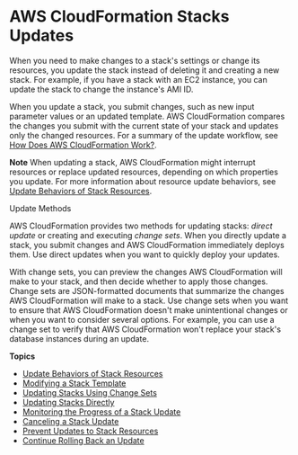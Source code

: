 # AWS CloudFormation Stacks Updates<a name="using-cfn-updating-stacks"></a>

When you need to make changes to a stack's settings or change its resources, you update the stack instead of deleting it and creating a new stack\. For example, if you have a stack with an EC2 instance, you can update the stack to change the instance's AMI ID\.

When you update a stack, you submit changes, such as new input parameter values or an updated template\. AWS CloudFormation compares the changes you submit with the current state of your stack and updates only the changed resources\. For a summary of the update workflow, see [How Does AWS CloudFormation Work?](cfn-whatis-howdoesitwork.md)\.

**Note**
When updating a stack, AWS CloudFormation might interrupt resources or replace updated resources, depending on which properties you update\. For more information about resource update behaviors, see [Update Behaviors of Stack Resources](using-cfn-updating-stacks-update-behaviors.md)\.

Update Methods

AWS CloudFormation provides two methods for updating stacks: *direct update* or creating and executing *change sets*\. When you directly update a stack, you submit changes and AWS CloudFormation immediately deploys them\. Use direct updates when you want to quickly deploy your updates\.

With change sets, you can preview the changes AWS CloudFormation will make to your stack, and then decide whether to apply those changes\. Change sets are JSON\-formatted documents that summarize the changes AWS CloudFormation will make to a stack\. Use change sets when you want to ensure that AWS CloudFormation doesn't make unintentional changes or when you want to consider several options\. For example, you can use a change set to verify that AWS CloudFormation won't replace your stack's database instances during an update\.

**Topics**
+ [Update Behaviors of Stack Resources](using-cfn-updating-stacks-update-behaviors.md)
+ [Modifying a Stack Template](using-cfn-updating-stacks-get-template.md)
+ [Updating Stacks Using Change Sets](using-cfn-updating-stacks-changesets.md)
+ [Updating Stacks Directly](using-cfn-updating-stacks-direct.md)
+ [Monitoring the Progress of a Stack Update](using-cfn-updating-stacks-monitor-stack.md)
+ [Canceling a Stack Update](using-cfn--stack-update-cancel.md)
+ [Prevent Updates to Stack Resources](protect-stack-resources.md)
+ [Continue Rolling Back an Update](using-cfn-updating-stacks-continueupdaterollback.md)
